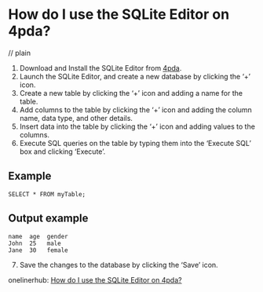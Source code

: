 # How do I use the SQLite Editor on 4pda?
// plain

1. Download and Install the SQLite Editor from [4pda](https://4pda.ru/forum/index.php?showtopic=717097).
2. Launch the SQLite Editor, and create a new database by clicking the ‘+’ icon.
3. Create a new table by clicking the ‘+’ icon and adding a name for the table.
4. Add columns to the table by clicking the ‘+’ icon and adding the column name, data type, and other details.
5. Insert data into the table by clicking the ‘+’ icon and adding values to the columns.
6. Execute SQL queries on the table by typing them into the ‘Execute SQL’ box and clicking ‘Execute’.

## Example


```
SELECT * FROM myTable;
```

## Output example


```
name  age  gender
John  25   male
Jane  30   female
```

7. Save the changes to the database by clicking the ‘Save’ icon.

onelinerhub: [How do I use the SQLite Editor on 4pda?](https://onelinerhub.com/sqlite/how-do-i-use-the-sqlite-editor-on--pda)